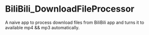 # BiliBili_DownloadFileProcessor
A naive app to process download files from BiliBili app and turns it to available mp4 &amp;&amp; mp3 automatically.

